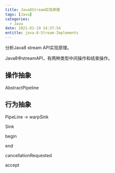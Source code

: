 ```yaml
---
title: Java8Stream实现原理
tags: [Java]
categories:
  - Java
date: 2021-01-19 14:37:54
entitle: java-8-Stream-Implements
---
```


分析Java8 stream API实现原理。

<!--more-->

Java8中streamAPI，有两种类型中间操作和结束操作。

## 操作抽象

AbstractPipeline



## 行为抽象


PipeLine -> warpSink


Sink


begin

end

cancellationRequested

accept
